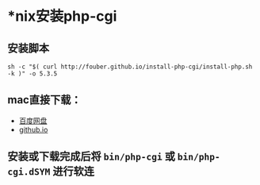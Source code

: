 \*nix安装php-cgi
===============


## 安装脚本
    
    sh -c "$( curl http://fouber.github.io/install-php-cgi/install-php.sh -k )" -o 5.3.5

## mac直接下载：

* [百度网盘](http://pan.baidu.com/s/1pJFa3GJ)
* [github.io](http://fouber.github.io/install-php-cgi/php-mac.tar.gz)

## 安装或下载完成后将 ``bin/php-cgi`` 或 ``bin/php-cgi.dSYM`` 进行软连
